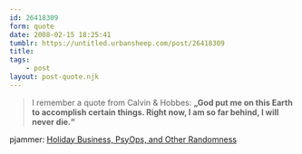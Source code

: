 ```yaml
---
id: 26418309
form: quote
date: 2008-02-15 18:25:41
tumblr: https://untitled.urbansheep.com/post/26418309
title: 
tags:
    - post
layout: post-quote.njk
---
```


<blockquote>
I remember a quote from Calvin &amp; Hobbes: <strong>„God put me on this Earth to accomplish certain things. Right now, I am so far behind, I will never die.“</strong>
</blockquote>

pjammer: <a href="http://pjammer.livejournal.com/88149.html">Holiday Business, PsyOps, and Other Randomness</a>
